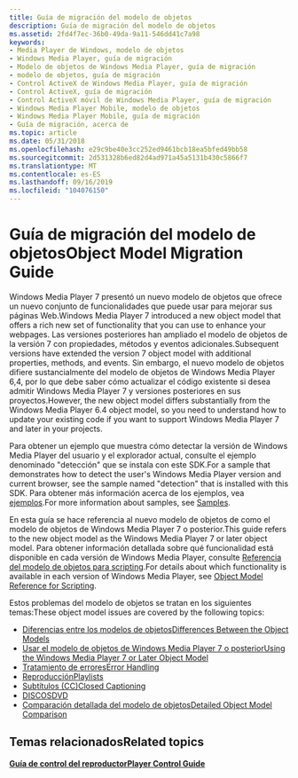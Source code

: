 ```yaml
---
title: Guía de migración del modelo de objetos
description: Guía de migración del modelo de objetos
ms.assetid: 2fd4f7ec-36b0-49da-9a11-546dd41c7a98
keywords:
- Media Player de Windows, modelo de objetos
- Windows Media Player, guía de migración
- Modelo de objetos de Windows Media Player, guía de migración
- modelo de objetos, guía de migración
- Control ActiveX de Windows Media Player, guía de migración
- Control ActiveX, guía de migración
- Control ActiveX móvil de Windows Media Player, guía de migración
- Windows Media Player Mobile, modelo de objetos
- Windows Media Player Mobile, guía de migración
- Guía de migración, acerca de
ms.topic: article
ms.date: 05/31/2018
ms.openlocfilehash: e29c9be40e3cc252ed9461bcb18ea5bfed49bb58
ms.sourcegitcommit: 2d531328b6ed82d4ad971a45a5131b430c5866f7
ms.translationtype: MT
ms.contentlocale: es-ES
ms.lasthandoff: 09/16/2019
ms.locfileid: "104076150"
---
```

# <a name="object-model-migration-guide"></a><span data-ttu-id="966b9-113">Guía de migración del modelo de objetos</span><span class="sxs-lookup"><span data-stu-id="966b9-113">Object Model Migration Guide</span></span>

<span data-ttu-id="966b9-114">Windows Media Player 7 presentó un nuevo modelo de objetos que ofrece un nuevo conjunto de funcionalidades que puede usar para mejorar sus páginas Web.</span><span class="sxs-lookup"><span data-stu-id="966b9-114">Windows Media Player 7 introduced a new object model that offers a rich new set of functionality that you can use to enhance your webpages.</span></span> <span data-ttu-id="966b9-115">Las versiones posteriores han ampliado el modelo de objetos de la versión 7 con propiedades, métodos y eventos adicionales.</span><span class="sxs-lookup"><span data-stu-id="966b9-115">Subsequent versions have extended the version 7 object model with additional properties, methods, and events.</span></span> <span data-ttu-id="966b9-116">Sin embargo, el nuevo modelo de objetos difiere sustancialmente del modelo de objetos de Windows Media Player 6,4, por lo que debe saber cómo actualizar el código existente si desea admitir Windows Media Player 7 y versiones posteriores en sus proyectos.</span><span class="sxs-lookup"><span data-stu-id="966b9-116">However, the new object model differs substantially from the Windows Media Player 6.4 object model, so you need to understand how to update your existing code if you want to support Windows Media Player 7 and later in your projects.</span></span>

<span data-ttu-id="966b9-117">Para obtener un ejemplo que muestra cómo detectar la versión de Windows Media Player del usuario y el explorador actual, consulte el ejemplo denominado "detección" que se instala con este SDK.</span><span class="sxs-lookup"><span data-stu-id="966b9-117">For a sample that demonstrates how to detect the user's Windows Media Player version and current browser, see the sample named "detection" that is installed with this SDK.</span></span> <span data-ttu-id="966b9-118">Para obtener más información acerca de los ejemplos, vea [ejemplos](samples.md).</span><span class="sxs-lookup"><span data-stu-id="966b9-118">For more information about samples, see [Samples](samples.md).</span></span>

<span data-ttu-id="966b9-119">En esta guía se hace referencia al nuevo modelo de objetos de como el modelo de objetos de Windows Media Player 7 o posterior.</span><span class="sxs-lookup"><span data-stu-id="966b9-119">This guide refers to the new object model as the Windows Media Player 7 or later object model.</span></span> <span data-ttu-id="966b9-120">Para obtener información detallada sobre qué funcionalidad está disponible en cada versión de Windows Media Player, consulte [Referencia del modelo de objetos para scripting](object-model-reference-for-scripting.md).</span><span class="sxs-lookup"><span data-stu-id="966b9-120">For details about which functionality is available in each version of Windows Media Player, see [Object Model Reference for Scripting](object-model-reference-for-scripting.md).</span></span>

<span data-ttu-id="966b9-121">Estos problemas del modelo de objetos se tratan en los siguientes temas:</span><span class="sxs-lookup"><span data-stu-id="966b9-121">These object model issues are covered by the following topics:</span></span>

-   [<span data-ttu-id="966b9-122">Diferencias entre los modelos de objetos</span><span class="sxs-lookup"><span data-stu-id="966b9-122">Differences Between the Object Models</span></span>](differences-between-the-object-models.md)
-   [<span data-ttu-id="966b9-123">Usar el modelo de objetos de Windows Media Player 7 o posterior</span><span class="sxs-lookup"><span data-stu-id="966b9-123">Using the Windows Media Player 7 or Later Object Model</span></span>](using-the-windows-media-player-7-or-later-object-model.md)
-   [<span data-ttu-id="966b9-124">Tratamiento de errores</span><span class="sxs-lookup"><span data-stu-id="966b9-124">Error Handling</span></span>](error-handling.md)
-   [<span data-ttu-id="966b9-125">Reproducción</span><span class="sxs-lookup"><span data-stu-id="966b9-125">Playlists</span></span>](playlists.md)
-   [<span data-ttu-id="966b9-126">Subtítulos (CC)</span><span class="sxs-lookup"><span data-stu-id="966b9-126">Closed Captioning</span></span>](closed-captioning.md)
-   [<span data-ttu-id="966b9-127">DISCOS</span><span class="sxs-lookup"><span data-stu-id="966b9-127">DVD</span></span>](dvd.md)
-   [<span data-ttu-id="966b9-128">Comparación detallada del modelo de objetos</span><span class="sxs-lookup"><span data-stu-id="966b9-128">Detailed Object Model Comparison</span></span>](detailed-object-model-comparison.md)

## <a name="related-topics"></a><span data-ttu-id="966b9-129">Temas relacionados</span><span class="sxs-lookup"><span data-stu-id="966b9-129">Related topics</span></span>

<dl> <dt>

[<span data-ttu-id="966b9-130">**Guía de control del reproductor**</span><span class="sxs-lookup"><span data-stu-id="966b9-130">**Player Control Guide**</span></span>](player-control-guide.md)
</dt> </dl>

 

 




